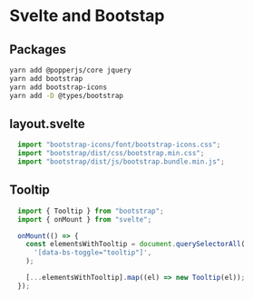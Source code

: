 # Svelte and Bootstap

## Packages

```bash
yarn add @popperjs/core jquery
yarn add bootstrap
yarn add bootstrap-icons
yarn add -D @types/bootstrap
```

## layout.svelte

```javascript
  import "bootstrap-icons/font/bootstrap-icons.css";
  import "bootstrap/dist/css/bootstrap.min.css";
  import "bootstrap/dist/js/bootstrap.bundle.min.js";
```

## Tooltip

```javascript
  import { Tooltip } from "bootstrap";
  import { onMount } from "svelte";

  onMount(() => {
    const elementsWithTooltip = document.querySelectorAll(
      '[data-bs-toggle="tooltip"]',
    );

    [...elementsWithTooltip].map((el) => new Tooltip(el));
  });
```
